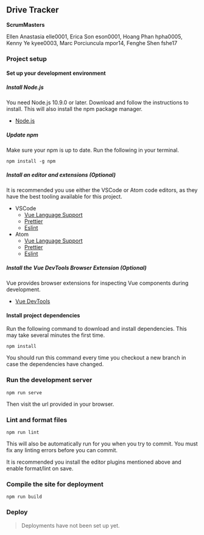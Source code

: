 Drive Tracker
---

**ScrumMasters**

Ellen Anastasia elle0001,
Erica Son eson0001,
Hoang Phan hpha0005,
Kenny Ye kyee0003,
Marc Porciuncula mpor14,
Fenghe Shen fshe17

### Project setup

#### Set up your development environment

##### Install Node.js

You need Node.js 10.9.0 or later. Download and follow the instructions to install. This will also install the npm package manager.

- [Node.js](https://nodejs.org/en/)

##### Update npm

Make sure your npm is up to date. Run the following in your terminal.

```
npm install -g npm
```

##### Install an editor and extensions (Optional)

It is recommended you use either the VSCode or Atom code editors, as they have the best tooling available for this project.

- VSCode
  - [Vue Language Support](https://marketplace.visualstudio.com/items?itemName=octref.vetur)
  - [Prettier](https://marketplace.visualstudio.com/items?itemName=esbenp.prettier-vscode)
  - [Eslint](https://marketplace.visualstudio.com/items?itemName=dbaeumer.vscode-eslint)
- Atom
  - [Vue Language Support](https://atom.io/packages/language-vue)
  - [Prettier](https://atom.io/packages/prettier-atom)
  - [Eslint](https://atom.io/packages/linter-eslint)

##### Install the Vue DevTools Browser Extension (Optional)

Vue provides browser extensions for inspecting Vue components during development.

- [Vue DevTools](https://github.com/vuejs/vue-devtools)

#### Install project dependencies

Run the following command to download and install dependencies. This may take several minutes the first time.

```
npm install
```

You should run this command every time you checkout a new branch in case the dependencies have changed.

### Run the development server

```
npm run serve
```

Then visit the url provided in your browser.

### Lint and format files

```
npm run lint
```

This will also be automatically run for you when you try to commit. You must fix any linting errors before you can commit.

It is recommended you install the editor plugins mentioned above and enable format/lint on save.

### Compile the site for deployment

```
npm run build
```

### Deploy

> Deployments have not been set up yet.
